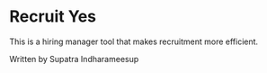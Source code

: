 # Recruit Yes 

This is a hiring manager tool that makes recruitment more efficient.

Written by Supatra Indharameesup
